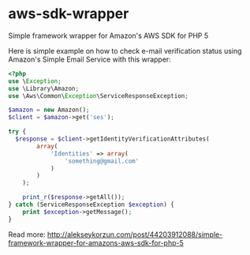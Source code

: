 aws-sdk-wrapper
===============

Simple framework wrapper for Amazon's AWS SDK for PHP 5

Here is simple example on how to check e-mail verification status using Amazon's Simple Email Service with this wrapper:

```php
<?php
use \Exception;
use \Library\Amazon;
use \Aws\Common\Exception\ServiceResponseException;

$amazon = new Amazon();
$client = $amazon->get('ses');

try {
  $response = $client->getIdentityVerificationAttributes(
		array(
			'Identities' => array(
				'something@gmail.com'
			)
		)
	);

	print_r($response->getAll());
} catch (ServiceResponseException $exception) {
	print $exception->getMessage();
}
```

Read more: http://alekseykorzun.com/post/44203912088/simple-framework-wrapper-for-amazons-aws-sdk-for-php-5

